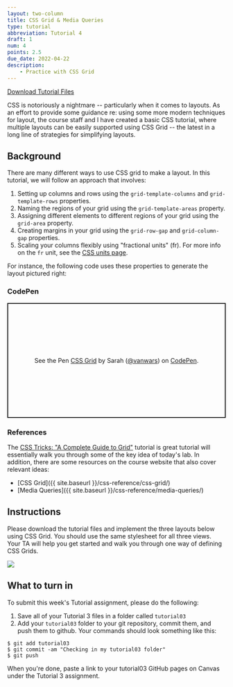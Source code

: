 ```yaml
---
layout: two-column
title: CSS Grid & Media Queries
type: tutorial
abbreviation: Tutorial 4
draft: 1
num: 4
points: 2.5
due_date: 2022-04-22
description: 
    - Practice with CSS Grid
---
```


<a href="/spring2022/course-files/tutorials/tutorial03.zip" class="nu-button">Download Tutorial Files <i class="fas fa-download"></i></a>

CSS is notoriously a nightmare -- particularly when it comes to layouts. As an effort to provide some guidance re: using some more modern techniques for layout, the course staff and I have created a basic CSS tutorial, where multiple layouts can be easily supported using CSS Grid -- the latest in a long line of strategies for simplifying layouts.

## Background

There are many different ways to use CSS grid to make a layout. In this tutorial, we will follow an approach that involves:

1. Setting up columns and rows using the `grid-template-columns` and `grid-template-rows` properties.
1. Naming the regions of your grid using the `grid-template-areas` property.
1. Assigning different elements to different regions of your grid using the `grid-area` property. 
1. Creating margins in your grid using the `grid-row-gap` and `grid-column-gap` properties.
1. Scaling your columns flexibly using "fractional units" (fr). For more info on the `fr` unit, see the [CSS units page](/spring2022/css-reference/units/).

For instance, the following code uses these properties to generate the layout pictured right:

### CodePen
<p class="codepen" data-height="400" data-theme-id="light" data-default-tab="css,result" data-user="vanwars" data-slug-hash="jOyxJqR" style="height: 265px; box-sizing: border-box; display: flex; align-items: center; justify-content: center; border: 2px solid; margin: 1em 0; padding: 1em;" data-pen-title="CSS Grid">
  <span>See the Pen <a href="https://codepen.io/vanwars/pen/jOyxJqR">
  CSS Grid</a> by Sarah (<a href="https://codepen.io/vanwars">@vanwars</a>)
  on <a href="https://codepen.io">CodePen</a>.</span>
</p>
<script async src="https://cpwebassets.codepen.io/assets/embed/ei.js"></script>

### References
The <a href="https://css-tricks.com/snippets/css/complete-guide-grid/" target="_blank">CSS Tricks: "A Complete Guide to Grid"</a> tutorial is great tutorial will essentially walk you through some of the key idea of today's lab. In addition, there are some resources on the course website that also cover relevant ideas:

* [CSS Grid]({{ site.baseurl }}/css-reference/css-grid/)
* [Media Queries]({{ site.baseurl }}/css-reference/media-queries/)

## Instructions

Please download the tutorial files and implement the three layouts below using CSS Grid. You should use the same stylesheet for all three views. Your TA will help you get started and walk you through one way of defining CSS Grids. 

<img src="{{site.baseurl}}/assets/images/css-layouts.png">


## What to turn in
To submit this week's Tutorial assignment, please do the following: 

1. Save all of your Tutorial 3 files in a folder called `tutorial03`
2. Add your `tutorial03` folder to your git repository, commit them, and push them to github. Your commands should look something like this:

```shell
$ git add tutorial03
$ git commit -am "Checking in my tutorial03 folder"
$ git push
```

When you're done, paste a link to your tutorial03 GitHub pages on Canvas under the Tutorial 3 assignment.